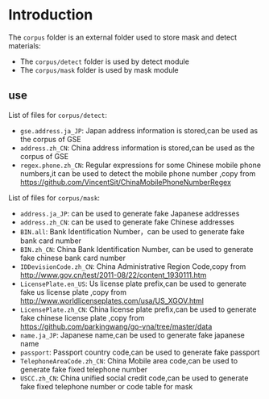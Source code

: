 # Introduction

The `corpus` folder is an external folder used to store mask and detect materials:

* The `corpus/detect` folder is used by detect module
* The `corpus/mask` folder is used by mask module

## use

List of files for `corpus/detect`:

* `gse.address.ja_JP`:  Japan address information is stored,can be used as the corpus of GSE
* `address.zh_CN`:  China address information is stored,can be used as the corpus of GSE
* `regex.phone.zh_CN`: Regular expressions for some Chinese mobile phone numbers,it can be used to detect the mobile phone number ,copy from https://github.com/VincentSit/ChinaMobilePhoneNumberRegex

List of files for `corpus/mask`:

* `address.ja_JP`: can be used to generate fake Japanese addresses
* `address.zh_CN`: can be used to generate fake Chinese addresses
* `BIN.all`: Bank Identification Number，can be used to generate fake bank  card number
* `BIN.zh_CN`: China Bank Identification Number, can be used to generate fake chinese bank  card number
* `IDDevisionCode.zh_CN`: China Administrative Region Code,copy from http://www.gov.cn/test/2011-08/22/content_1930111.htm
* `LicensePlate.en_US`: Us license plate prefix,can be used to generate fake us license plate ,copy from http://www.worldlicenseplates.com/usa/US_XGOV.html
* `LicensePlate.zh_CN`: China license plate prefix,can be used to generate fake chinese license plate ,copy from https://github.com/parkingwang/go-vna/tree/master/data
* `name.ja_JP`:  Japanese name,can be used to generate fake japanese name
* `passport`:  Passport country code,can be used to generate fake passport
* `TelephoneAreaCode.zh_CN`: China Mobile area code,can be used to generate fake fixed telephone number
* `USCC.zh_CN`: China unified social credit code,can be used to generate fake fixed telephone number or code table for mask
